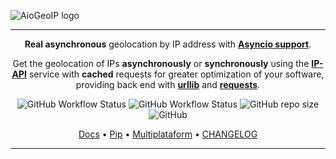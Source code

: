 ![AioGeoIP logo](https://i.pinimg.com/originals/01/a7/7b/01a77baccfefd2b5c0da749a1181bf83.png)

---
<p align="center">
        <b>Real asynchronous</b> geolocation by IP address with <b><a href="https://docs.python.org/3/library/asyncio.html">Asyncio support</a></b>.
</p>
<p align="center">
        Get the geolocation of IPs <b>asynchronously</b> or <b>synchronously</b> using the <a href="https://ip-api.com/" target="_blank"><b>IP-API</b></a> service with <b>cached</b> requests for greater optimization of your software, providing back end with <a href="https://docs.python.org/3/library/urllib.request.html" target="_blank"><b>urllib</b></a> and <a href="https://requests.readthedocs.io/en/master/" target="_blank"><b>requests</b></a>.
</p>

<p align="center">
        <img alt="GitHub Workflow Status" src="https://img.shields.io/github/workflow/status/py-paulo/aiogeoip/Pylint?label=pylint&style=flat-square">
        <img alt="GitHub Workflow Status" src="https://img.shields.io/github/workflow/status/py-paulo/aiogeoip/Python%20package?label=py-package&style=flat-square">
        <img alt="GitHub repo size" src="https://img.shields.io/github/repo-size/py-paulo/aiogeoip?style=flat-square">
        <img alt="GitHub" src="https://img.shields.io/github/license/py-paulo/aiogeoip?style=flat-square">
</p>

<p align="center">
  <a href="#">Docs</a> •
  <a href="#">Pip</a> •
  <a href="#">Multiplataform</a> •
  <a href="#">CHANGELOG</a>
</p>

---


